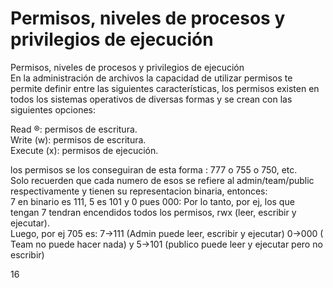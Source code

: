 ﻿# Permisos, niveles de procesos y privilegios de ejecución

Permisos, niveles de procesos y privilegios de ejecución  
En la administración de archivos la capacidad de utilizar permisos te permite definir entre las siguientes características, los permisos existen en todos los sistemas operativos de diversas formas y se crean con las siguientes opciones:

Read ®: permisos de escritura.  
Write (w): permisos de escritura.  
Execute (x): permisos de ejecución.

los permisos se los conseguiran de esta forma : 777 o 755 o 750, etc.  
Solo recuerden que cada numero de esos se refiere al admin/team/public respectivamente y tienen su representacion binaria, entonces:  
7 en binario es 111, 5 es 101 y 0 pues 000: Por lo tanto, por ej, los que tengan 7 tendran encendidos todos los permisos, rwx (leer, escribir y ejecutar).  
Luego, por ej 705 es: 7->111 (Admin puede leer, escribir y ejecutar) 0->000 ( Team no puede hacer nada) y 5->101 (publico puede leer y ejecutar pero no escribir)

16
